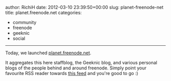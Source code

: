 author: RichiH
date: 2012-03-10 23:39:50+00:00
slug: planet-freenode-net
title: planet.freenode.net
categories:
- community
- freenode
- geeknic
- social
---

Today, we launched [planet.freenode.net](http://planet.freenode.net).



It aggregates this here staffblog, the Geeknic blog, and various personal blogs of the people behind and around freenode. Simply point your favourite RSS reader towards [this feed](http://planet.freenode.net/atom.xml) and you're good to go :)
